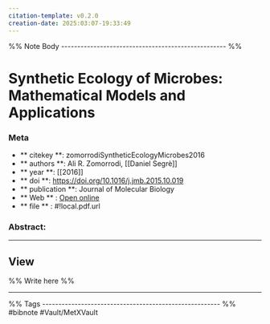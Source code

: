 ```yaml
---
citation-template: v0.2.0
creation-date: 2025:03:07-19:33:49
---
```


%% Note Body --------------------------------------------------- %%
# Synthetic Ecology of Microbes: Mathematical Models and Applications

### Meta
- ** citekey **: zomorrodiSyntheticEcologyMicrobes2016
- ** authors **: Ali R. Zomorrodi, [[Daniel Segrè]]
- ** year **: [[2016]]
- ** doi **: https://doi.org/10.1016/j.jmb.2015.10.019
- ** publication **: Journal of Molecular Biology
- ** Web ** : [Open online](https://linkinghub.elsevier.com/retrieve/pii/S0022283615006129)
- ** file ** : #!local.pdf.url

### Abstract:


___

## View

%% Write here %%





___
%% Tags  ------------------------------------------------------- %%
#bibnote
#Vault/MetXVault 